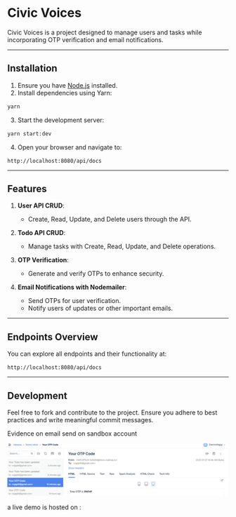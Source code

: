 # Civic Voices

Civic Voices is a project designed to manage users and tasks while incorporating OTP verification and email notifications.

---

## Installation

1. Ensure you have [Node.js](https://nodejs.org/) installed.
2. Install dependencies using Yarn:

```bash
yarn
```

3. Start the development server:

```bash
yarn start:dev
```

4. Open your browser and navigate to:

```
http://localhost:8080/api/docs
```

---

## Features

1. **User API CRUD**:
   - Create, Read, Update, and Delete users through the API.

2. **Todo API CRUD**:
   - Manage tasks with Create, Read, Update, and Delete operations.

3. **OTP Verification**:
   - Generate and verify OTPs to enhance security.

4. **Email Notifications with Nodemailer**:
   - Send OTPs for user verification.
   - Notify users of updates or other important emails.

---

## Endpoints Overview

You can explore all endpoints and their functionality at:

```
http://localhost:8080/api/docs
```

---

## Development

Feel free to fork and contribute to the project. Ensure you adhere to best practices and write meaningful commit messages.


Evidence on email send on sandbox account

![alt text](image.png)

a live demo is hosted on : 